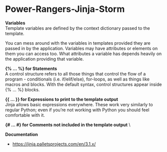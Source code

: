 # Power-Rangers-Jinja-Storm


**Variables** \
Template variables are defined by the context dictionary passed to the template.

You can mess around with the variables in templates provided they are passed in by the application. Variables may have attributes or elements on them you can access too. What attributes a variable has depends heavily on the application providing that variable.


**{% ... %} for Statements**\
A control structure refers to all those things that control the flow of a program - conditionals (i.e. if/elif/else), for-loops, as well as things like macros and blocks. With the default syntax, control structures appear inside {% ... %} blocks.



**{{ ... }} for Expressions to print to the template output**\
Jinja allows basic expressions everywhere. These work very similarly to regular Python; even if you’re not working with Python you should feel comfortable with it.

**{# ... #} for Comments not included in the template output** \



**Documentation**

- https://jinja.palletsprojects.com/en/3.1.x/
